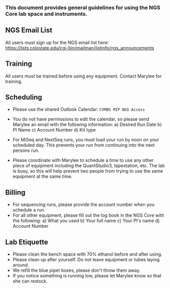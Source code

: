 ### This document provides general guidelines for using the NGS Core lab space and instruments.

## NGS Email List
All users must sign up for the NGS email list here: https://lists.colostate.edu/cgi-bin/mailman/listinfo/ngs_announcements

## Training
All users must be trained before using any equipment. Contact Marylee for training.

## Scheduling
- Please use the shared Outlook Calendar: `CVMBS MIP NGS Access`
- You do not have permissions to edit the calendar, so please send Marylee an email with the following information:
a) Desired Run Date
b) PI Name
c) Account Number
d) Kit type

- For MiSeq and NextSeq runs, you must load your run by noon on your scheduled day. This prevents your run from continuing into the next persons run. 

- Please coordinate with Marylee to schedule a time to use any other piece of equipment including the QuantStudio3, tapestation, etc. The lab is busy, so this will help prevent two people from trying to use the same equipment at the same time.

## Billing
- For sequencing runs, please provide the account number when you schedule a run. 
- For all other equipment, please fill out the log book in the NGS Core with the following: 
a) What you used
b) Your full name
c) Your PI's name
d) Account Number

## Lab Etiquette
- Please clean the bench space with 70% ethanol before and after using.
- Please clean up after yourself. Do not leave equipment or tubes laying around. 
- We refill the blue pipet boxes, please don't throw them away.
- If you notice something is running low, please let Marylee know so that she can restock. 

